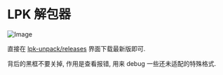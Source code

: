 LPK 解包器
=========

![Image](https://github.com/user-attachments/assets/feb78087-4555-4dc6-b6fd-fbb142d828ce)

直接在 [lpk-unpack/releases](https://github.com/oovm/lpk-unpack/releases) 界面下载最新版即可.

背后的黑框不要关掉, 作用是查看报错, 用来 debug 一些还未适配的特殊格式.

